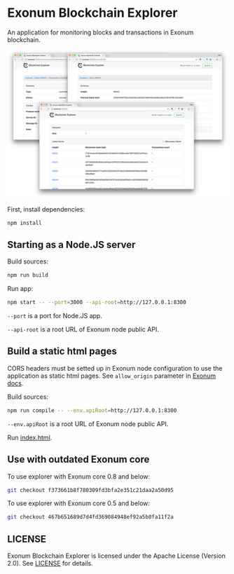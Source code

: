 # Exonum Blockchain Explorer

An application for monitoring blocks and transactions in Exonum blockchain.

![Exonum Blockchain Explorer](Screenshot.png)

First, install dependencies:

```sh
npm install
```

## Starting as a Node.JS server

Build sources:

```sh
npm run build
```

Run app:

```sh
npm start -- --port=3000 --api-root=http://127.0.0.1:8300
```

`--port` is a port for Node.JS app.

`--api-root` is a root URL of Exonum node public API.

## Build a static html pages

CORS headers must be setted up in Exonum node configuration to use the application as static html pages.
See `allow_origin` parameter in [Exonum docs](https://exonum.com/doc/architecture/configuration/#api).

Build sources:

```sh
npm run compile -- --env.apiRoot=http://127.0.0.1:8300
```

`--env.apiRoot` is a root URL of Exonum node public API.

Run [index.html](index.html).

## Use with outdated Exonum core

To use explorer with Exonum core 0.8 and below:

```sh
git checkout f373661b8f780309fd3bfa2e351c21daa2a50d95 
```

To use explorer with Exonum core 0.5 and below:

```sh
git checkout 467b651689d7d4fd369084948ef92a5b0fa11f2a 
```

## LICENSE

Exonum Blockchain Explorer is licensed under the Apache License (Version 2.0).
See [LICENSE](https://github.com/exonum/blockchain-explorer/blob/master/LICENSE) for details.
